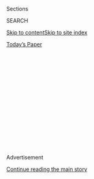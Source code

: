 <div id="app">

<div>

<div>

<div>

<div class="NYTAppHideMasthead css-1q2w90k e1suatyy0">

<div class="section css-ui9rw0 e1suatyy2">

<div class="css-eph4ug er09x8g0">

<div class="css-6n7j50">

</div>

<span class="css-1dv1kvn">Sections</span>

<div class="css-10488qs">

<span class="css-1dv1kvn">SEARCH</span>

</div>

[Skip to content](#site-content)[Skip to site
index](#site-index)

</div>

<div class="css-10698na e1huz5gh0">

</div>

</div>

<div id="masthead-bar-one" class="section hasLinks css-15hmgas e1csuq9d3">

<div class="css-uqyvli e1csuq9d0">

</div>

<div class="css-1uqjmks e1csuq9d1">

</div>

<div class="css-9e9ivx">

[](https://myaccount.nytimes.com/auth/login?response_type=cookie&client_id=vi)

</div>

<div class="css-1bvtpon e1csuq9d2">

[Today’s
Paper](https://www.nytimes.com/section/todayspaper)

</div>

</div>

</div>

</div>

<div data-aria-hidden="false">

<div id="site-content" data-role="main">

<div>

<div class="css-1aor85t" style="opacity:0.000000001;z-index:-1;visibility:hidden">

<div class="css-1hqnpie">

<div class="css-epjblv">

<span class="css-17xtcya">[The
Upshot](/section/upshot)</span><span class="css-x15j1o">|</span><span class="css-fwqvlz">The
Real Reason Medicare Is a Lousy Drug Negotiator: It Can’t Say
No</span>

</div>

<div class="css-k008qs">

<div class="css-1iwv8en">

<span class="css-18z7m18"></span>

<div>

</div>

</div>

<span class="css-1n6z4y">https://nyti.ms/1Kn25jR</span>

<div class="css-1705lsu">

<div class="css-4xjgmj">

<div class="css-4skfbu" data-role="toolbar" data-aria-label="Social Media Share buttons, Save button, and Comments Panel with current comment count" data-testid="share-tools">

  - 
  - 
  - 
  - 
    
    <div class="css-6n7j50">
    
    </div>

  - 
  - 

</div>

</div>

</div>

</div>

</div>

</div>

<div class="css-13pd83m">

</div>

<div id="top-wrapper" class="css-1sy8kpn">

<div id="top-slug" class="css-l9onyx">

Advertisement

</div>

[Continue reading the main
story](#after-top)

<div class="ad top-wrapper" style="text-align:center;height:100%;display:block;min-height:250px">

<div id="top" class="place-ad" data-position="top" data-size-key="top">

</div>

</div>

<div id="after-top">

</div>

</div>

<div id="sponsor-wrapper" class="css-1hyfx7x">

<div id="sponsor-slug" class="css-19vbshk">

Supported by

</div>

[Continue reading the main
story](#after-sponsor)

<div id="sponsor" class="ad sponsor-wrapper" style="text-align:center;height:100%;display:block">

</div>

<div id="after-sponsor">

</div>

</div>

<div class="css-v5btjw etb61u70">

<div class="css-h03alg etb61u71">

Upshot

</div>

</div>

Public
Health

<div class="css-1vkm6nb ehdk2mb0">

# The Real Reason Medicare Is a Lousy Drug Negotiator: It Can’t Say No

</div>

<div class="css-79elbk" data-testid="photoviewer-wrapper">

<div class="css-z3e15g" data-testid="photoviewer-wrapper-hidden">

</div>

<div class="css-1a48zt4 ehw59r15" data-testid="photoviewer-children">

![<span class="css-cnj6d5 e1z0qqy90" itemprop="copyrightHolder"><span class="css-1ly73wi e1tej78p0">Credit...</span><span><span>Jody
Barton</span></span></span>](https://static01.nyt.com/images/2016/02/01/upshot/02up-drugs/02up-drugs-articleLarge-v6.jpg?quality=75&auto=webp&disable=upscale)

</div>

</div>

<div class="css-xt80pu e12qa4dv0">

<div class="css-18e8msd">

<div class="css-vp77d3 epjyd6m0">

<div class="css-1baulvz">

By [<span class="css-1baulvz last-byline" itemprop="name">Margot
Sanger-Katz</span>](http://www.nytimes.com/by/margot-sanger-katz)

</div>

</div>

  - Feb. 2,
    2016

  - 
    
    <div class="css-4xjgmj">
    
    <div class="css-d8bdto" data-role="toolbar" data-aria-label="Social Media Share buttons, Save button, and Comments Panel with current comment count" data-testid="share-tools">
    
      - 
      - 
      - 
      - 
        
        <div class="css-6n7j50">
        
        </div>
    
      - 
      - 
    
    </div>
    
    </div>

</div>

</div>

<div class="section meteredContent css-1r7ky0e" name="articleBody" itemprop="articleBody">

<div class="css-1fanzo5 StoryBodyCompanionColumn">

<div class="css-53u6y8">

A good negotiator needs to be able to walk away.

That is a rule that, surely, Donald Trump
[knows](http://www.nytimes.com/2015/09/20/upshot/donald-trump-and-the-art-of-the-public-sector-deal.html).
And yet in suggesting that Medicare could find big discounts by letting
the government negotiate directly over drug prices, he seems to have
forgotten it.

Mr. Trump has joined [Hillary
Clinton](https://www.hillaryclinton.com/briefing/factsheets/2015/09/21/hillary-clinton-plan-for-lowering-prescription-drug-costs/)
and [Bernie Sanders](https://berniesanders.com/issues/medicare-for-all/)
in calling for a federal government program to negotiate for Medicare’s
drug prices. The current system has private insurance companies each
negotiating separate deals on behalf of large groups of Medicare
patients. Right now, the program is O.K. at negotiating, saving as much
as 30 percent off the list price of drugs, according to government
reports. But Medicare still pays much, much more than government health
systems in other countries.

The idea of government directly negotiating with drug makers has been a
liberal favorite ever since Medicare began paying for drugs 10 years
ago. You can see the appeal. The thinking goes like this: Medicare’s
drug plans cover about 37 million people. Maybe if it bargained on
behalf of all those beneficiaries as one, instead of dividing them into
a series of smaller groups, it could get better deals. Other countries,
like Britain, where the government purchases drugs for everyone in bulk,
pay much, much less for drugs than the United States. In those
countries, private companies don’t do the negotiating; the government
does. And they don’t split the big market.

“We don’t do it,” Mr. Trump said at a Farmington, N.H., campaign event,
[according to The Associated
Press.](http://www.statnews.com/2016/01/26/trump-negotiate-drug-prices/)
“Why? Because of drug companies.”

</div>

</div>

<div class="css-1fanzo5 StoryBodyCompanionColumn">

<div class="css-53u6y8">

But if you talk to experts who study the pharmaceutical market in the
United States, they aren’t optimistic that, by itself, letting the
government play drug negotiator would take a big bite out of
prescription drug spending.

For one, the companies that run the Medicare drug plans aren’t really
that small, because they also provide drug benefits to companies and
individuals with health insurance. The largest pharmacy benefit manager,
Express Scripts, covers more than 85 million Americans. Other big
pharmacy benefit managers include CVS/Caremark and OptumRx.

But size isn’t the only issue. The real problem is that Medicare can
very rarely say “No way” to a drug company. Medicare beneficiaries
wanted the program to cover most drugs that older people would want to
use. So Congress put in place rules that strengthen the hand of the drug
companies in negotiations.

Medicare is required to cover [almost every cancer treatment that is
approved](https://www.cms.gov/Medicare/Prescription-Drug-Coverage/PrescriptionDrugCovContra/downloads/chapter6.pdf#page=23)
by the Food and Drug Administration, for example, one of six categories
where the drug plans can almost never say no to the drug companies. If a
drug maker comes out with a new cancer medicine with a sky-high price,
there’s not much a Medicare plan can do to talk it down.

“If you say, ‘We need to get lower prices,’ and they just say, ‘No,’
what are you going to do?” said Walid Gellad, an associate professor of
medicine and the co-director of the Center for Pharmaceutical Policy and
Prescribing at the University of Pittsburgh.

</div>

</div>

<div class="css-1fanzo5 StoryBodyCompanionColumn">

<div class="css-53u6y8">

The Congressional Budget Office has examined several proposals to allow
the government to negotiate on drug prices, and it has repeatedly said
that the savings would be
“[negligible](https://www.cbo.gov/sites/default/files/108th-congress-2003-2004/reports/03-03-wyden.pdf)”
without other major policy changes. Medicare’s actuary has reached
[similar
conclusions](https://www.cms.gov/Newsroom/MediaReleaseDatabase/Press-releases/2007-Press-releases-items/2007-01-11.html).

“To negotiate prices any further, the government would need to impose
access or coverage restrictions on medicines,” said Doug Elmendorf,
testifying before Congress in 2009. Elmendorf was the director of the
budget office then; he is now the dean of Harvard’s John F. Kennedy
School of Government.

The government does have one program that can say “no” to drug
companies, and it gets much better deals than Medicare. The Department
of Veterans Affairs negotiates hard with drugmakers. But it is also
bound by fewer rules than Medicare, and one result is that it covers far
fewer drugs.

[A 2011
analysis](http://papers.ssrn.com/sol3/papers.cfm?abstract_id=1809665) by
Austin Frakt, an economist and Upshot contributor, and two co-authors
found that if Medicare limited drugs the way the V.A. does, it could
save about $510 in drug spending for every beneficiary every year. But
those beneficiaries would lose access to many drugs they were previously
taking. In fact, many older patients who get their health insurance from
the V.A. also sign up for Medicare drug plans to cover medicines that
the V.A. won’t.

Other countries act more like the V.A. than Medicare. In Britain, drug
makers that won’t negotiate won’t be able to sell any drugs at all.
That’s real leverage, but it also means that patients in England don’t
have access to all the drugs that older people in the United States
might want to take.

The trade-offs between price and generosity are real and wrenching. None
of the candidates currently talking about allowing Medicare to negotiate
for drugs have endorsed allowing Medicare to say no more often. [Bernie
Sanders’s plan](https://berniesanders.com/issues/medicare-for-all/)
strongly suggests that [all drugs would be covered with no co-payments
at
all](http://www.nytimes.com/2016/01/20/upshot/for-now-bernie-sanderss-health-plan-is-more-of-a-tax-plan.html).
Such a plan might make the government a more generous insurer than it is
now, but could also result in even higher drug prices.

</div>

</div>

</div>

<div>

</div>

<div>

</div>

<div>

</div>

<div>

<div id="bottom-wrapper" class="css-1ede5it">

<div id="bottom-slug" class="css-l9onyx">

Advertisement

</div>

[Continue reading the main
story](#after-bottom)

<div id="bottom" class="ad bottom-wrapper" style="text-align:center;height:100%;display:block;min-height:90px">

</div>

<div id="after-bottom">

</div>

</div>

</div>

</div>

</div>

## Site Index

<div>

</div>

## Site Information Navigation

  - [© <span>2020</span> <span>The New York Times
    Company</span>](https://help.nytimes.com/hc/en-us/articles/115014792127-Copyright-notice)

<!-- end list -->

  - [NYTCo](https://www.nytco.com/)
  - [Contact
    Us](https://help.nytimes.com/hc/en-us/articles/115015385887-Contact-Us)
  - [Work with us](https://www.nytco.com/careers/)
  - [Advertise](https://nytmediakit.com/)
  - [T Brand Studio](http://www.tbrandstudio.com/)
  - [Your Ad
    Choices](https://www.nytimes.com/privacy/cookie-policy#how-do-i-manage-trackers)
  - [Privacy](https://www.nytimes.com/privacy)
  - [Terms of
    Service](https://help.nytimes.com/hc/en-us/articles/115014893428-Terms-of-service)
  - [Terms of
    Sale](https://help.nytimes.com/hc/en-us/articles/115014893968-Terms-of-sale)
  - [Site
    Map](https://spiderbites.nytimes.com)
  - [Help](https://help.nytimes.com/hc/en-us)
  - [Subscriptions](https://www.nytimes.com/subscription?campaignId=37WXW)

</div>

</div>

</div>

</div>
